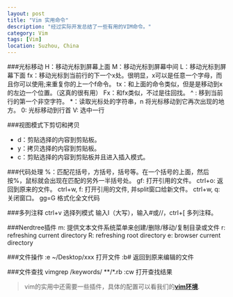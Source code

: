 ```yaml
---
layout: post
title: "Vim 实用命令"
description: "经过实际开发总结了一些有用的VIM命令。"
category: Vim
tags: [Vim]
location: Suzhou, China
---
```


###光标移动
 H：移动光标到屏幕上面
 M：移动光标到屏幕中间
 L：移动光标到屏幕下面
 fx：移动光标到当前行的下一个x处。很明显，x可以是任意一个字母，而且你可以使用;来重复你的上一个f命令。
 tx：和上面的命令类似，但是是移动到x的左边一个位置。（这真的很有用）
 Fx：和fx类似，不过是往回找。
 ^ : 移到当前行的第一个非空字符。
 *：读取光标处的字符串，n 将光标移动到它再次出现的地方。
 0: 光标移动到行首
 V: 选中一行

###视图模式下剪切和拷贝
+ d：剪贴选择的内容到剪贴板。
+ y：拷贝选择的内容到剪贴板。
+ c：剪贴选择的内容到剪贴板并且进入插入模式。

###代码处理
 %：匹配花括号，方括号，括号等。在一个括号的上面，然后按%，鼠标就会出现在匹配的另外一半括号处。
 gf: 打开引用的文件。
 ctrl+o: 返回到原来的文件。
 ctrl+w, f: 打开引用的文件, 并split窗口给新文件。
 ctrl+w, q: 关闭窗口。
 gg=G   格式化全文代码

###多列注释
 ctrl+v  选择列模式 输入I（大写），输入#或//，ctrl+[ 多列注释。

###Nerdtree插件
 m: 提供文本文件系统菜单来创建/删除/移动/复制目录或文件
 r:  refreshing current directory
 R: refreshing root directory
 e: browser current directory

###文件操作
 :e ~/Desktop/xxx   打开文件
 :b#       返回到原来编辑的文件

###文件查找
 vimgrep /keywords/ **/*.rb
 :cw    打开查找结果

> vim的实用中还需要一些插件，具体的配置可以看我们的[**vim环境**][1].

[1]: https://github.com/tim-tang/vim
